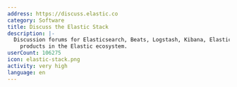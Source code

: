 ```yaml
---
address: https://discuss.elastic.co
category: Software
title: Discuss the Elastic Stack
description: |-
  Discussion forums for Elasticsearch, Beats, Logstash, Kibana, Elastic Cloud and other
    products in the Elastic ecosystem.
userCount: 106275
icon: elastic-stack.png
activity: very high
language: en
---
```

